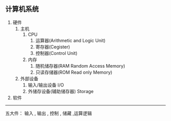 ## 计算机系统
1. 硬件
    1. 主机
        1. CPU
            1. 运算器(Arithmetic and Logic Unit)
            2. 寄存器(Cegister)
            3. 控制器(Control Unit)
        2. 内存
            1. 随机储存器(RAM Random Access Memory)
            2. 只读存储器(ROM Read only Memory)
    2. 外部设备
        1. 输入/输出设备 I/O
        2. 外储存设备(辅助储存器) Storage
2. 软件



--------------
五大件：
输入 , 输出 , 控制 , 储藏 ,运算逻辑